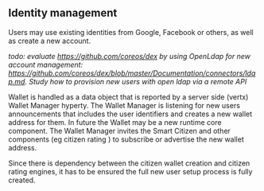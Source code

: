 ## Identity management

Users may use existing identities from Google, Facebook or others, as well as create a new account.

*todo: evaluate https://github.com/coreos/dex by using OpenLdap for new account management: https://github.com/coreos/dex/blob/master/Documentation/connectors/ldap.md. Study how to provision new users with open ldap via a remote API*

Wallet is handled as a data object that is reported by a server side (vertx) Wallet Manager hyperty. The Wallet Manager is listening for new users announcements that includes the user identifiers and creates a new wallet address for them. In future the Wallet may be a new runtime core component. The Wallet Manager invites the Smart Citizen and other components (eg citizen rating ) to subscribe or advertise the new wallet address.

Since there is dependency between the citizen wallet creation and citizen rating engines, it has to be ensured the full new user setup process is fully created.
